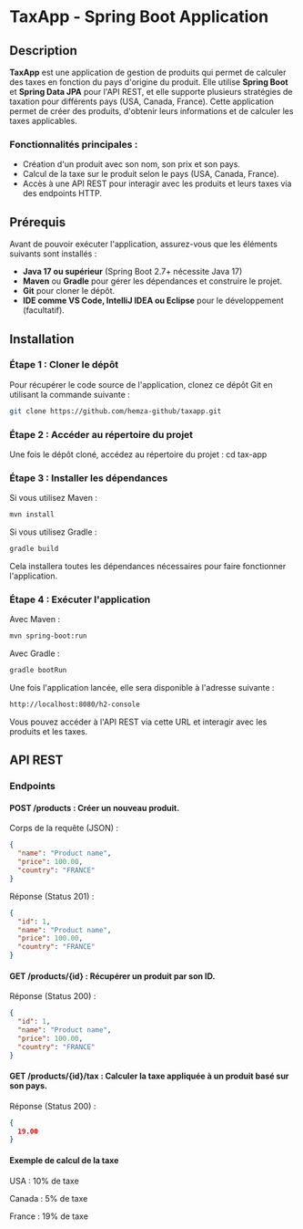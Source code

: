 # TaxApp - Spring Boot Application

## Description

**TaxApp** est une application de gestion de produits qui permet de calculer des taxes en fonction du pays d'origine du produit. Elle utilise **Spring Boot** et **Spring Data JPA** pour l'API REST, et elle supporte plusieurs stratégies de taxation pour différents pays (USA, Canada, France). Cette application permet de créer des produits, d'obtenir leurs informations et de calculer les taxes applicables.

### Fonctionnalités principales :

- Création d'un produit avec son nom, son prix et son pays.
- Calcul de la taxe sur le produit selon le pays (USA, Canada, France).
- Accès à une API REST pour interagir avec les produits et leurs taxes via des endpoints HTTP.

## Prérequis

Avant de pouvoir exécuter l'application, assurez-vous que les éléments suivants sont installés :

- **Java 17 ou supérieur** (Spring Boot 2.7+ nécessite Java 17)
- **Maven** ou **Gradle** pour gérer les dépendances et construire le projet.
- **Git** pour cloner le dépôt.
- **IDE comme VS Code, IntelliJ IDEA ou Eclipse** pour le développement (facultatif).

## Installation

### Étape 1 : Cloner le dépôt

Pour récupérer le code source de l'application, clonez ce dépôt Git en utilisant la commande suivante :

```bash
git clone https://github.com/hemza-github/taxapp.git
```


### Étape 2 : Accéder au répertoire du projet

Une fois le dépôt cloné, accédez au répertoire du projet :
cd tax-app


### Étape 3 : Installer les dépendances

Si vous utilisez Maven :
```bash
mvn install
```
Si vous utilisez Gradle :
```bash
gradle build
```
Cela installera toutes les dépendances nécessaires pour faire fonctionner l'application.


### Étape 4 : Exécuter l'application

Avec Maven :
```bash
mvn spring-boot:run
```
Avec Gradle :
```bash
gradle bootRun
```
Une fois l'application lancée, elle sera disponible à l'adresse suivante :
```bash
http://localhost:8080/h2-console
```
Vous pouvez accéder à l'API REST via cette URL et interagir avec les produits et les taxes.

## API REST

### Endpoints

#### POST /products : Créer un nouveau produit.

Corps de la requête (JSON) :
```json
{
  "name": "Product name",
  "price": 100.00,
  "country": "FRANCE"
}
```
Réponse (Status 201) :
```json
{
  "id": 1,
  "name": "Product name",
  "price": 100.00,
  "country": "FRANCE"
}
```
#### GET /products/{id} : Récupérer un produit par son ID.

Réponse (Status 200) :
```json
{
  "id": 1,
  "name": "Product name",
  "price": 100.00,
  "country": "FRANCE"
}
```
#### GET /products/{id}/tax : Calculer la taxe appliquée à un produit basé sur son pays.

Réponse (Status 200) :
```json
{
  19.00
}
```

#### Exemple de calcul de la taxe

USA : 10% de taxe

Canada : 5% de taxe

France : 19% de taxe


